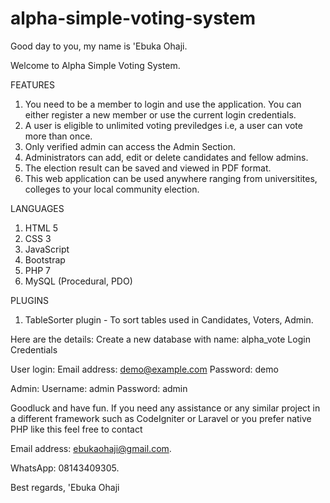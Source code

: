 # alpha-simple-voting-system
Good day to you, my name is 'Ebuka Ohaji. 

Welcome to Alpha Simple Voting System.

FEATURES
1. You need to be a member to login and use the application. You can either register a new member or use the current login credentials.
2. A user is eligible to unlimited voting previledges i.e, a user can vote more than once.
3. Only verified admin can access the Admin Section.
4. Administrators can add, edit or delete candidates and fellow admins.
5. The election result can be saved and viewed in PDF format.
6. This web application can be used anywhere ranging from universitites, colleges to your local community election.

LANGUAGES
1. HTML 5
2. CSS 3
3. JavaScript
4. Bootstrap
5. PHP 7 
6. MySQL (Procedural, PDO)

PLUGINS
1. TableSorter plugin - To sort tables used in Candidates, Voters, Admin.

Here are the details:
Create a new database with name: alpha_vote
Login Credentials

User login:
Email address: demo@example.com
Password: demo

Admin:
Username: admin
Password: admin

Goodluck and have fun. If you need any assistance or any similar project in a different framework such as CodeIgniter or Laravel or you prefer native PHP like this feel free to contact 

Email address: ebukaohaji@gmail.com.

WhatsApp: 08143409305.
 
Best regards, 
'Ebuka Ohaji
